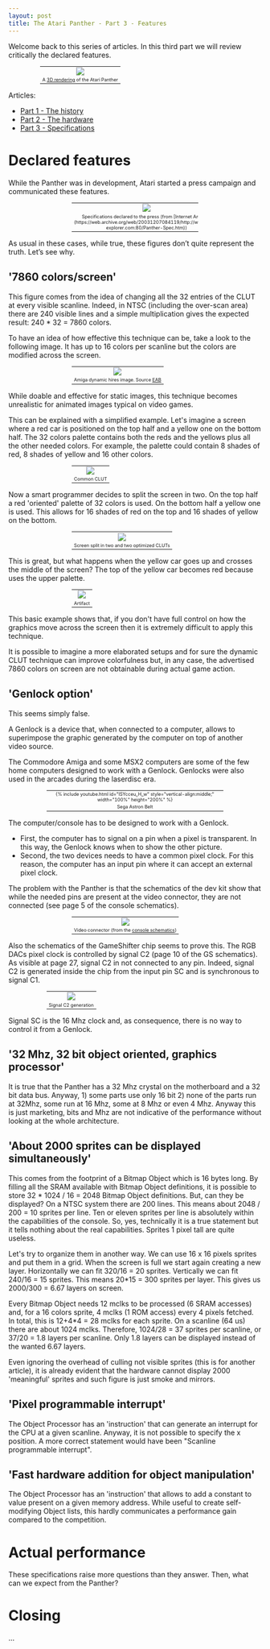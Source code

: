 ```yaml
---
layout: post
title: The Atari Panther - Part 3 - Features
---
```


Welcome back to this series of articles. In this third part we will review critically the declared features.

<table style="width:75%;font-size:65%;margin:auto;text-align:center;">
  <tr>
    <td><img src="{{ site.url }}/images/atari-panther-2/image_0.png"></td>
  </tr>
  <tr>
    <td>A <a href="https://imgur.com/a/lbdFc">3D rendering</a> of the Atari Panther</td>
  </tr>
</table>

Articles:
* [Part 1 - The history](../Atari-Panther-Part-1/)
* [Part 2 - The hardware](../Atari-Panther-Part-2/)
* [Part 3 - Specifications](../Atari-Panther-Part-3/)

# Declared features

While the Panther was in development, Atari started a press campaign and communicated these features.

<table style="width:50%;font-size:65%;margin:auto;text-align:center;">
  <tr>
    <td><img style="vertical-align:middle;" src="{{ site.url }}/images/atari-panther-3/image_7.png"></td>
  </tr>
  <tr>
    <td>Specifications declared to the press (from [Internet Archive](https://web.archive.org/web/20031207084119/http://www.atari-explorer.com:80/Panther-Spec.htm))</td>
  </tr>
</table>

As usual in these cases, while true, these figures don’t quite represent the truth. Let’s see why.

## '7860 colors/screen'
This figure comes from the idea of changing all the 32 entries of the CLUT at every visible scanline. Indeed, in NTSC (including the over-scan area) there are 240 visible lines and a simple multiplication gives the expected result: 240 * 32 = 7860 colors.

To have an idea of how effective this technique can be, take a look to the following image. It has up to 16 colors per scanline but the colors are modified across the screen.

<table style="width:50%;font-size:65%;margin:auto;text-align:center;">
  <tr>
    <td><img style="vertical-align:middle;" src="{{ site.url }}/images/atari-panther-3/scavengers_oni_step_final.png"></td>
  </tr>
  <tr>
    <td>Amiga dynamic hires image. Source <a href="http://eab.abime.net/showthread.php?t=86837">EAB</a> </td>
  </tr>
</table>

While doable and effective for static images, this technique becomes unrealistic for animated images typical on video games.

This can be explained with a simplified example. Let's imagine a screen where a red car is positioned on the top half and a yellow one on the bottom half.
The 32 colors palette contains both the reds and the yellows plus all the other needed colors. For example, the palette could contain 8 shades of red, 8 shades of yellow and 16 other colors.

<table style="width:50%;font-size:65%;margin:auto;text-align:center;">
  <tr>
    <td><img style="vertical-align:middle;" src="{{ site.url }}/images/atari-panther-3/cars1.png"></td>
  </tr>
  <tr>
    <td>Common CLUT</td>
  </tr>
</table>

Now a smart programmer decides to split the screen in two.
On the top half a red 'oriented' palette of 32 colors is used. On the bottom half a yellow one is used.
This allows for 16 shades of red on the top and 16 shades of yellow on the bottom.

<table style="width:50%;font-size:65%;margin:auto;text-align:center;">
  <tr>
    <td><img style="vertical-align:middle;" src="{{ site.url }}/images/atari-panther-3/cars2.png"></td>
  </tr>
  <tr>
    <td>Screen split in two and two optimized CLUTs</td>
  </tr>
</table>

This is great, but what happens when the yellow car goes up and crosses the middle of the screen?
The top of the yellow car becomes red because uses the upper palette.

<table style="width:50%;font-size:65%;margin:auto;text-align:center;">
  <tr>
    <td><img style="vertical-align:middle;" src="{{ site.url }}/images/atari-panther-3/cars3.png"></td>
  </tr>
  <tr>
    <td>Artifact</td>
  </tr>
</table>

This basic example shows that, if you don't have full control on how the graphics move across the screen then it is extremely difficult to apply this technique.

It is possible to imagine a more elaborated setups and for sure the dynamic CLUT technique can improve colorfulness but, in any case, the advertised 7860 colors on screen are not obtainable during actual game action.

## 'Genlock option'

This seems simply false.

A Genlock is a device that, when connected to a computer, allows to superimpose the graphic generated by the computer on top of another video source.

The Commodore Amiga and some MSX2 computers are some of the few home computers designed to work with a Genlock. Genlocks were also used in the arcades during the laserdisc era.

<table style="width:70%;font-size:65%;margin:auto;text-align:center;">
  <tr>
    <td>{% include youtube.html id="lSYcceu_H_w" style="vertical-align:middle;" width="100%" height="200%" %}</td>
  </tr>
  <tr>
    <td>Sega Astron Belt</td>
  </tr>
</table>

The computer/console has to be designed to work with a Genlock.
* First, the computer has to signal on a pin when a pixel is transparent. In this way, the Genlock knows when to show the other picture.
* Second, the two devices needs to have a common pixel clock. For this reason, the computer has an input pin where it can accept an external pixel clock.

The problem with the Panther is that the schematics of the dev kit show that while the needed pins are present at the video connector, they are not connected (see page 5 of the console schematics).

<table style="width:50%;font-size:65%;margin:auto;text-align:center;">
  <tr>
    <td><img style="vertical-align:middle;" src="{{ site.url }}/images/atari-panther-3/video-connector.png"></td>
  </tr>
  <tr>
    <td>Video connector (from the <a href="https://www.chzsoft.de/asic-web/console.pdf">console schematics</a>)</td>
  </tr>
</table>

Also the schematics of the GameShifter chip seems to prove this.
The RGB DACs pixel clock is controlled by signal C2 (page 10 of the GS schematics). As visible at page 27, signal C2 in not connected to any pin. Indeed, signal C2 is generated inside the chip from the input pin SC and is synchronous to signal C1.

<table style="width:70%;font-size:65%;margin:auto;text-align:center;">
  <tr>
    <td><img style="vertical-align:middle;" src="{{ site.url }}/images/atari-panther-3/gates1.png"></td>
  </tr>
  <tr>
    <td>Signal C2 generation</td>
  </tr>
</table>

Signal SC is the 16 Mhz clock and, as consequence, there is no way to control it from a Genlock.

## '32 Mhz, 32 bit object oriented, graphics processor'
It is true that the Panther has a 32 Mhz crystal on the motherboard and a 32 bit data bus. Anyway, 1) some parts use only 16 bit 2) none of the parts run at 32Mhz, some run at 16 Mhz, some at 8 Mhz or even 4 Mhz. Anyway this is just marketing, bits and Mhz are not indicative of the performance without looking at the whole architecture.

## 'About 2000 sprites can be displayed simultaneously'
This comes from the footprint of a Bitmap Object which is 16 bytes long. By filling all the SRAM available with Bitmap Object definitions, it is possible to store 32 * 1024 / 16 = 2048 Bitmap Object definitions.
But, can they be displayed? On a NTSC system there are 200 lines. This means about 2048 / 200 = 10 sprites per line. Ten or eleven sprites per line is absolutely within the capabilities of the console.
So, yes, technically it is a true statement but it tells nothing about the real capabilities. Sprites 1 pixel tall are quite useless.

Let's try to organize them in another way. We can use 16 x 16 pixels sprites and put them in a grid. When the screen is full we start again creating a new layer. Horizontally we can fit 320/16 = 20 sprites. Vertically we can fit 240/16 = 15 sprites.
This means 20*15 = 300 sprites per layer. This gives us 2000/300 = 6.67 layers on screen.

Every Bitmap Object needs 12 mclks to be processed (6 SRAM accesses) and, for a 16 colors sprite, 4 mclks (1 ROM access) every 4 pixels fetched. In total, this is 12+4*4 = 28 mclks for each sprite. On a scanline (64 us) there are about 1024 mclks. Therefore, 1024/28 = 37 sprites per scanline, or 37/20 = 1.8 layers per scanline. Only 1.8 layers can be displayed instead of the wanted 6.67 layers.

Even ignoring the overhead of culling not visible sprites (this is for another article), it is already evident that the hardware cannot display 2000 'meaningful' sprites and such figure is just smoke and mirrors.

## 'Pixel programmable interrupt'
The Object Processor has an 'instruction' that can generate an interrupt for the CPU at a given scanline. Anyway, it is not possible to specify the x position. A more correct statement would have been "Scanline programmable interrupt".

## 'Fast hardware addition for object manipulation'
The Object Processor has an 'instruction' that allows to add a constant to value present on a given memory address. While useful to create self-modifying Object lists, this hardly communicates a performance gain compared to the competition.

# Actual performance

These specifications raise more questions than they answer. Then, what can we expect from the Panther?

# Closing

...
